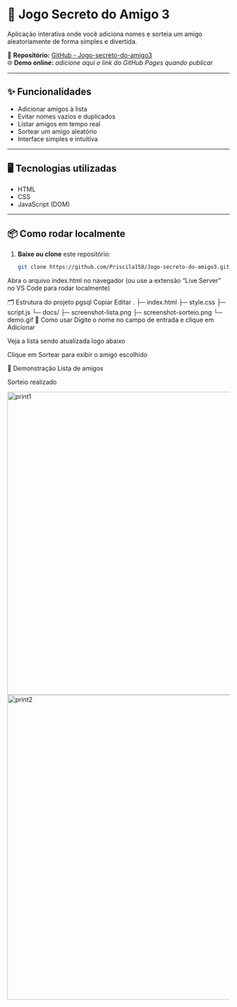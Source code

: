 
# 🎯 Jogo Secreto do Amigo 3

Aplicação interativa onde você adiciona nomes e sorteia um amigo aleatoriamente de forma simples e divertida.

🔗 **Repositório:** [GitHub - Jogo-secreto-do-amigo3](https://github.com/Priscila158/Jogo-secreto-do-amigo3)  
🌐 **Demo online:** *adicione aqui o link do GitHub Pages quando publicar*

---

## ✨ Funcionalidades
- Adicionar amigos à lista
- Evitar nomes vazios e duplicados
- Listar amigos em tempo real
- Sortear um amigo aleatório
- Interface simples e intuitiva

---

## 🖥️ Tecnologias utilizadas
- HTML
- CSS
- JavaScript (DOM)

---

## 📦 Como rodar localmente
1. **Baixe ou clone** este repositório:
   ```bash
   git clone https://github.com/Priscila158/Jogo-secreto-do-amigo3.git
Abra o arquivo index.html no navegador
(ou use a extensão “Live Server” no VS Code para rodar localmente)

🗂️ Estrutura do projeto
pgsql
Copiar
Editar
.
├─ index.html
├─ style.css
├─ script.js
└─ docs/
   ├─ screenshot-lista.png
   ├─ screenshot-sorteio.png
   └─ demo.gif
🚀 Como usar
Digite o nome no campo de entrada e clique em Adicionar

Veja a lista sendo atualizada logo abaixo

Clique em Sortear para exibir o amigo escolhido

📸 Demonstração
Lista de amigos

Sorteio realizado

<img width="1084" height="687" alt="print1" src="https://github.com/user-attachments/assets/280f2814-5cda-443a-938d-ebf1701d9100" />

<img width="1075" height="691" alt="print2" src="https://github.com/user-attachments/assets/02a47231-7b49-4b78-b733-f219d2ce5d38" />



